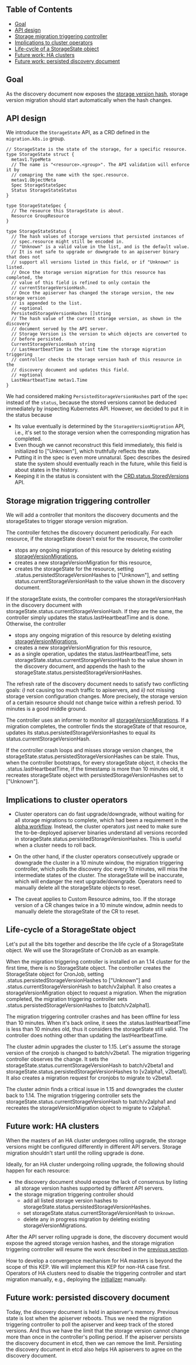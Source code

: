 ## Table of Contents

<!-- toc -->
- [Goal](#goal)
- [API design](#api-design)
- [Storage migration triggering controller](#storage-migration-triggering-controller)
- [Implications to cluster operators](#implications-to-cluster-operators)
- [Life-cycle of a StorageState object](#life-cycle-of-a-storagestate-object)
- [Future work: HA clusters](#future-work-ha-clusters)
- [Future work: persisted discovery document](#future-work-persisted-discovery-document)
<!-- /toc -->

## Goal

As the discovery document now exposes the [storage version hash][], storage version
migration should start automatically when the hash changes.

[storage version hash]:https://github.com/kubernetes/enhancements/blob/master/keps/sig-api-machinery/35-storage-version-hash.md

## API design

We introduce the `StorageState` API, as a CRD defined in the `migration.k8s.io`
group.

```golang
// StorageState is the state of the storage, for a specific resource.
type StorageState struct {
  metav1.TypeMeta
  // The name is "<resource>.<group>". The API validation will enforce it by
  // comapring the name with the spec.resource.
  metav1.ObjectMeta
  Spec StorageStateSpec
  Status StorageStateStatus
}

type StorageStateSpec {
  // The resource this StorageState is about.
  Resource GroupResource
}

type StorageStateStatus {
  // The hash values of storage versions that persisted instances of
  // spec.resource might still be encoded in.
  // "Unknown" is a valid value in the list, and is the default value.
  // It is not safe to upgrade or downgrade to an apiserver binary that does not
  // support all versions listed in this field, or if "Unknown" is listed.
  // Once the storage version migration for this resource has completed, the
  // value of this field is refined to only contain the
  // currentStorageVersionHash.
  // Once the apiserver has changed the storage version, the new storage version
  // is appended to the list.
  // +optional
  PersistedStorageVersionHashes []string
  // The hash value of the current storage version, as shown in the discovery
  // document served by the API server.
  // Storage Version is the version to which objects are converted to
  // before persisted.
  CurrentStorageVersionHash string
  // LastHeartbeatTime is the last time the storage migration triggering
  // controller checks the storage version hash of this resource in the
  // discovery document and updates this field.
  // +optional
  LastHeartbeatTime metav1.Time
}
```

We had considered making `PersistedStorageVersionHashes` part of the `spec`
instead of the `status`, because the stored versions cannot be deduced
immediately by inspecting Kubernetes API. However, we decided to put it in the
status because
* Its value eventually is determined by the `StorageVersionMigration` API, i.e.,
  it's set to the storage version when the corresponding migration has
  completed.
* Even though we cannot reconstruct this field immediately, this field is
  initialized to ["Unknown"], which truthfully reflects the state.
* Putting it in the spec is even more unnatural. Spec describes the desired
  state the system should eventually reach in the future, while this field is
  about states in the history.
* Keeping it in the status is consistent with the [CRD.status.StoredVersions][]
  API.

[CRD.status.StoredVersions]:https://github.com/kubernetes/kubernetes/blob/697c2316faaabae8ef8371032b60be65d7795e68/staging/src/k8s.io/apiextensions-apiserver/pkg/apis/apiextensions/v1beta1/types.go#L305

## Storage migration triggering controller

We will add a controller that monitors the discovery documents and the
storageStates to trigger storage version migration.

The controller fetches the discovery document periodically. For each resource,
if the storageState doesn't exist for the resource, the controller
  * stops any ongoing migration of this resource by deleting existing
    [storageVersionMigrations][],
  * creates a new storageVersionMigration for this resource,
  * creates the storageState for the resource, setting
    .status.persistedStorageVersionHashes to ["Unknown"], and setting
    status.currentStorageVersionHash to the value shown in the discovery
    document.

If the storageState exists, the controller compares the storageVersionHash in
the discovery document with storageState.status.currentStorageVersionHash. If
they are the same, the controller simply updates the status.lastHeartbeatTime
and is done.
Otherwise, the controller
  * stops any ongoing migration of this resource by deleting existing
    [storageVersionMigrations][],
  * creates a new storageVersionMigration for this resource,
  * as a single operation, updates the status.lastHeartbeatTime, sets
    storageState.status.currentStorageVersionHash to the value shown in the
    discovery document, and appends the hash to the
    storageState.status.persistedStorageVersionHashes.

The refresh rate of the discovery document needs to satisfy two conflicting
goals: *i)* not causing too much traffic to apiservers, and *ii)* not missing
storage version configuration changes. More precisely, the storage version of a
certain resource should not change twice within a refresh period. 10 minutes is
a good middle ground.

The controller uses an informer to monitor all [storageVersionMigrations][]. If a
migration completes, the controller finds the storageState of that resource,
updates its status.persistedStorageVersionHashes to equal its
status.currentStorageVersionHash.

If the controller crash loops and misses storage version changes, the
storageState.status.persistedStorageVersionHashes can be stale. Thus, when the
controller bootstraps, for every storageState object, it checks the
.status.lastHeartbeatTime, if the timestamp is more than 10 minutes old, it
recreates storageState object with persistedStorageVersionHashes set to ["Unknown"].

[storageVersionMigrations]:https://github.com/kubernetes-sigs/kube-storage-version-migrator/blob/444c1beafd4a22684c2b4ba50fa489ec24873c10/pkg/apis/migration/v1alpha1/types.go#L29

## Implications to cluster operators

* Cluster operators can do fast upgrade/downgrade, without waiting for all
  storage migrations to complete, which had been a requirement in the [alpha
  workflow][]. Instead, the cluster operators just need to make sure the
  to-be-deployed apiserver binaries understand all versions recorded in
  storageState.status.persistedStorageVersionHashes. This is useful when a
  cluster needs to roll back.

* On the other hand, if the cluster operators consecutively upgrade or downgrade
  the cluster in a 10 minute window, the migration triggering controller, which
  polls the discovery doc every 10 minutes, will miss the intermediate states of
  the cluster. The storageState will be inaccurate, which will endanger
  the next upgrade/downgrade. Operators need to manually delete all the
  storageState objects to reset.

* The caveat applies to Custom Resource admins, too. If the storage version of a
  CR changes twice in a 10 minute window, admin needs to manually delete the
  storageState of the CR to reset.

[alpha workflow]:https://github.com/kubernetes/enhancements/blob/master/keps/sig-api-machinery/0030-storage-migration.md#alpha-workflow

## Life-cycle of a StorageState object

Let's put all the bits together and describe the life cycle
of a StorageState object. We will use the StorageState of CronJob as an
example.

When the migration triggering controller is installed on an 1.14 cluster for the
first time, there is no StorageState object. The controller creates the
StorageState object for CronJob, setting .status.persistedStorageVersionHashes to
["Unknown"] and .status.currentStorageVersionHash to batch/v2alpha1. It also
creates a storageVersionMigration object to request a migration. When the
migration completed, the migration triggering controller sets
.status.persistedStorageVersionHashes to [batch/v2alpha1].

The migration triggering controller crashes and has been offline for less than
10 minutes. When it's back online, it sees the .status.lastHeartbeatTime is less
than 10 minutes old, thus it considers the storageState still valid. The
controller does nothing other than updating the lastHeartbeatTime.

The cluster admin upgrades the cluster to 1.15. Let's assume the storage version
of the cronjob is changed to batch/v2beta1. The migration triggering controller
observes the change. It sets the storageState.status.currentStorageVersionHash to
batch/v2beta1 and storageState.status.persistedStorageVersionHashes to [v2alpha1,
v2beta1].  It also creates a migration request for cronjobs to migrate to
v2beta1.

The cluster admin finds a critical issue in 1.15 and downgrades the cluster
back to 1.14. The migration triggering controller sets the
storageState.status.currentStorageVersionHash to batch/v2alpha1 and recreates the
storageVersionMigration object to migrate to v2alpha1.

## Future work: HA clusters

When the masters of an HA cluster undergoes rolling upgrade, the storage
versions might be configured differently in different API servers. Storage
migration shouldn't start until the rolling upgrade is done.

Ideally, for an HA cluster undergoing rolling upgrade, the following should
happen for each resource:
* the discovery document should expose the lack of consensus by listing all
  storage version hashes supported by different API servers.
* the storage migration triggering controller should
  * add all listed storage version hashes to
    storageState.status.persistedStorageVersionHashes.
  * set storageState.status.currentStorageVersionHash to `Unknown`.
  * delete any in progress migration by deleting existing
    storageVersionMigrations.

After the API server rolling upgrade is done, the discovery document would
expose the agreed storage version hashes, and the storage migration triggering
controller will resume the work described in the [previous section][].

[previous section]:storage-migration-triggering-controller

How to develop a convergence mechanism for HA masters is beyond the scope of
this KEP. We will implement this KEP for non-HA case first. Operators of HA
clusters need to disable the triggering controller and start migration
manually, e.g., deploying the [initializer][] manually.

[initializer]:https://github.com/kubernetes-sigs/kube-storage-version-migrator/tree/master/cmd/initializer

## Future work: persisted discovery document

Today, the discovery document is held in apiserver's memory. Previous state is
lost when the apiserver reboots. Thus we need the migration triggering
controller to poll the apiserver and keep track of the stored versions. And thus
we have the limit that the storage version cannot change more than once in
the controller's polling period. If the apiserver persists the discovery
document in etcd, then we can remove the limit.
Persisting the discovery document in etcd also helps HA apiservers to agree on
the discovery document.
